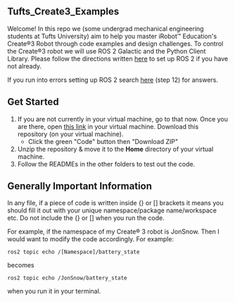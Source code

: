 ## Tufts_Create3_Examples

Welcome! In this repo we (some undergrad mechanical engineering students at Tufts University) aim to help you master iRobot™ Education's Create®3 Robot through code examples and design challenges. To control the Create®3 robot we will use ROS 2 Galactic and the Python Client Library. Please follow the directions written [here](https://iroboteducation.github.io/create3_docs/setup/ubuntu2004/) to set up ROS 2 if you have not already.  

If you run into errors setting up ROS 2 search [here](https://katewujciak.wixsite.com/projectcreate/parallels) (step 12) for answers.

## Get Started
1. If you are not currently in your virtual machine, go to that now. Once you are there, open [this link](https://github.com/brianabouchard/Tufts_Create3_Examples) in your virtual machine. Download this repository (on your virtual machine). 
    - Click the green "Code" button then "Download ZIP"
2. Unzip the repository & move it to the **Home** directory of your virtual machine.
3. Follow the READMEs in the other folders to test out the code.

## Generally Important Information 

In any file, if a piece of code is written inside {} or [] brackets it means you should fill it out with your unique namespace/package name/workspace etc. Do not include the {} or [] when you run the code.

For example, if the namespace of my Create® 3 robot is JonSnow. Then I would want to modify the code accordingly. For example:
```
ros2 topic echo /[Namespace]/battery_state
```
becomes
```
ros2 topic echo /JonSnow/battery_state
```
when you run it in your terminal.
